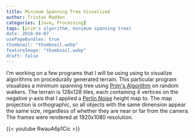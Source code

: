 ```yaml
---
title: Minimum Spanning Tree Visualized
author: Tristan Madden
categories: [Java, Processing]
tags: [prim's algorithm, minimum spanning tree]
date: 2018-04-07
usePageBundles: true
thumbnail: "thumbnail.webp"
featureImage: "thumbnail.webp"
draft: false
---
```


I'm working on a few programs that I will be using using to visualize algorithms on procedurally generated terrain. This particular program visualizes a minimum spanning tree using <a href="https://en.wikipedia.org/wiki/Prim%27s_algorithm">Prim's Algorithm</a> on random walkers. The terrain is 128x128 tiles, each containing 4 vertices on the negative y-axis that I applied a <a href="https://en.wikipedia.org/wiki/Perlin_noise">Perlin Noise</a> height map to. The map projection is orthographic, so all objects with the same dimension appear the same size, regardless of whether they are near or far from the camera. The frames were rendered at 1920x1080 resolution.

{{< youtube RwauA6p1Cic >}}